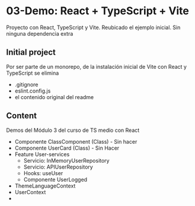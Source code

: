 # 03-Demo: React + TypeScript + Vite

Proyecto con React, TypeScript y Vite.
Reubicado el ejemplo inicial.
Sin ninguna dependencia extra

## Initial project

Por ser parte de un monorepo, de la instalación inicial de Vite con React y TypeScript se elimina

- .gitignore
- eslint.config.js
- el contenido original del readme

## Content

Demos del Módulo 3 del curso de TS medio con React

- Componente ClassComponent (Class) - Sin hacer
- Componente UserCard (Class) - Sin Hacer
- Feature User-services
  - Servicio: InMemoryUserRepository
  - Servicio: APIUserRepository
  - Hooks: useUser
  - Componente UserLogged
- ThemeLanguageContext
- UserContext
- 

